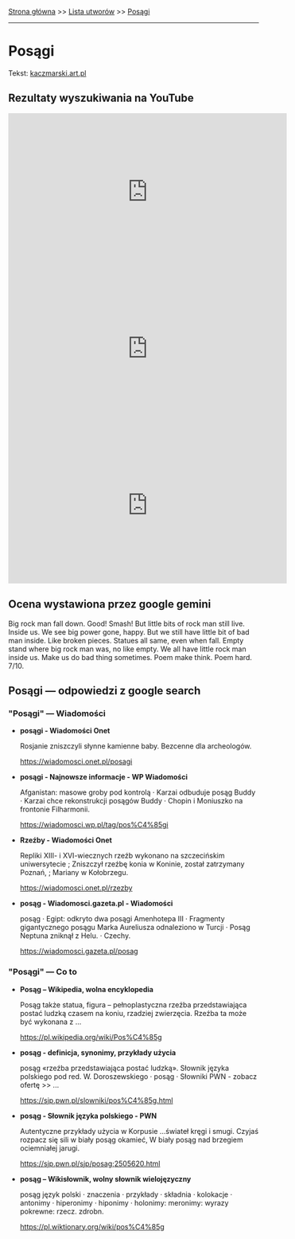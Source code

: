 [Strona główna](../index.md) >> [Lista utworów](../list.md) >> [Posągi](460.md)

---

# Posągi

Tekst: [kaczmarski.art.pl](https://www.kaczmarski.art.pl/tworczosc/wiersze/posagi/)

## Rezultaty wyszukiwania na YouTube

<iframe width="560" height="315" src="https://www.youtube.com/embed/etJDP6GBt_Q?si=IdontcarewhotheIRSsendsImnotpayingtaxes" title="YouTube video player" frameborder="0" allow="accelerometer; autoplay; clipboard-write; encrypted-media; gyroscope; picture-in-picture; web-share" referrerpolicy="strict-origin-when-cross-origin" allowfullscreen></iframe>

<iframe width="560" height="315" src="https://www.youtube.com/embed/NTNcxGVgn9I?si=IdontcarewhotheIRSsendsImnotpayingtaxes" title="YouTube video player" frameborder="0" allow="accelerometer; autoplay; clipboard-write; encrypted-media; gyroscope; picture-in-picture; web-share" referrerpolicy="strict-origin-when-cross-origin" allowfullscreen></iframe>

<iframe width="560" height="315" src="https://www.youtube.com/embed/lP_s62CBWtU?si=IdontcarewhotheIRSsendsImnotpayingtaxes" title="YouTube video player" frameborder="0" allow="accelerometer; autoplay; clipboard-write; encrypted-media; gyroscope; picture-in-picture; web-share" referrerpolicy="strict-origin-when-cross-origin" allowfullscreen></iframe>

## Ocena wystawiona przez google gemini

Big rock man fall down. Good! Smash! But little bits of rock man still live. Inside us. We see big power gone, happy. But we still have little bit of bad man inside. Like broken pieces. Statues all same, even when fall. Empty stand where big rock man was, no like empty. We all have little rock man inside us. Make us do bad thing sometimes. Poem make think. Poem hard. 7/10.


## Posągi — odpowiedzi z google search

### "Posągi" — Wiadomości

- **posągi - Wiadomości Onet**

    Rosjanie zniszczyli słynne kamienne baby. Bezcenne dla archeologów. 

   <https://wiadomosci.onet.pl/posagi>
- **posągi - Najnowsze informacje - WP Wiadomości**

    Afganistan: masowe groby pod kontrolą · Karzai odbuduje posąg Buddy · Karzai chce rekonstrukcji posągów Buddy · Chopin i Moniuszko na frontonie Filharmonii. 

   <https://wiadomosci.wp.pl/tag/pos%C4%85gi>
- **Rzeźby - Wiadomości Onet**

    Repliki XIII- i XVI-wiecznych rzeźb wykonano na szczecińskim uniwersytecie ; Zniszczył rzeźbę konia w Koninie, został zatrzymany Poznań, ; Mariany w Kołobrzegu. 

   <https://wiadomosci.onet.pl/rzezby>
- **posąg - Wiadomosci.gazeta.pl - Wiadomości**

    posąg · Egipt: odkryto dwa posągi Amenhotepa III · Fragmenty gigantycznego posągu Marka Aureliusza odnaleziono w Turcji · Posąg Neptuna zniknął z Helu. · Czechy. 

   <https://wiadomosci.gazeta.pl/posag>

### "Posągi" — Co to

- **Posąg – Wikipedia, wolna encyklopedia**

    Posąg także statua, figura – pełnoplastyczna rzeźba przedstawiająca postać ludzką czasem na koniu, rzadziej zwierzęcia. Rzeźba ta może być wykonana z ... 

   <https://pl.wikipedia.org/wiki/Pos%C4%85g>
- **posąg - definicja, synonimy, przykłady użycia**

    posąg «rzeźba przedstawiająca postać ludzką». Słownik języka polskiego pod red. W. Doroszewskiego · posąg · Słowniki PWN - zobacz ofertę >> ... 

   <https://sjp.pwn.pl/slowniki/pos%C4%85g.html>
- **posąg - Słownik języka polskiego - PWN**

    Autentyczne przykłady użycia w Korpusie …świateł kręgi i smugi. Czyjaś rozpacz się sili w biały posąg okamieć, W biały posąg nad brzegiem ociemniałej jarugi. 

   <https://sjp.pwn.pl/sjp/posag;2505620.html>
- **posąg – Wikisłownik, wolny słownik wielojęzyczny**

    posąg język polski  · znaczenia · przykłady · składnia · kolokacje · antonimy · hiperonimy · hiponimy · holonimy: meronimy: wyrazy pokrewne: rzecz. zdrobn. 

   <https://pl.wiktionary.org/wiki/pos%C4%85g>

